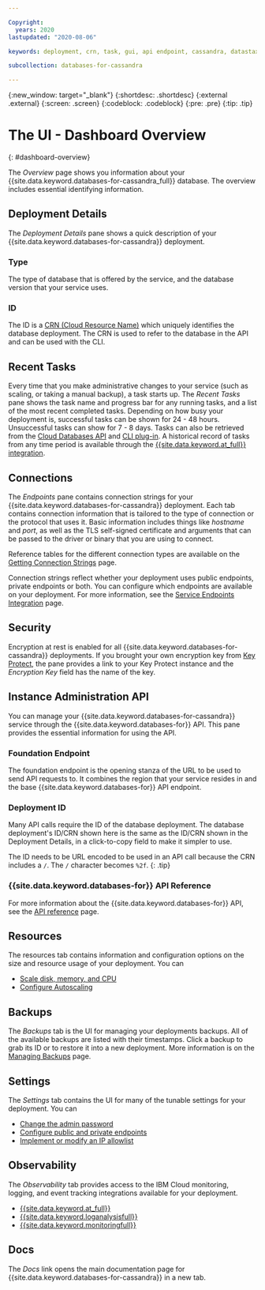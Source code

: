 ```yaml
---

Copyright:
  years: 2020
lastupdated: "2020-08-06"

keywords: deployment, crn, task, gui, api endpoint, cassandra, datastax, dse

subcollection: databases-for-cassandra

---
```


{:new_window: target="_blank"}
{:shortdesc: .shortdesc}
{:external .external}
{:screen: .screen}
{:codeblock: .codeblock}
{:pre: .pre}
{:tip: .tip}

# The UI - Dashboard Overview
{: #dashboard-overview}

The _Overview_ page shows you information about your {{site.data.keyword.databases-for-cassandra_full}} database. The overview includes essential identifying information.

## Deployment Details

The _Deployment Details_ pane shows a quick description of your {{site.data.keyword.databases-for-cassandra}} deployment.

### Type

The type of database that is offered by the service, and the database version that your service uses.

### ID

The ID is a [CRN (Cloud Resource Name)](/docs/account?topic=account-crn) which uniquely identifies the database deployment. The CRN is used to refer to the database in the API and can be used with the CLI.

## Recent Tasks

Every time that you make administrative changes to your service (such as scaling, or taking a manual backup), a task starts up. The _Recent Tasks_ pane shows the task name and progress bar for any running tasks, and a list of the most recent completed tasks. Depending on how busy your deployment is, successful tasks can be shown for 24 - 48 hours. Unsuccessful tasks can show for 7 - 8 days. Tasks can also be retrieved from the [Cloud Databases API](https://cloud.ibm.com/apidocs/cloud-databases-api#get-currently-running-tasks-on-a-deployment) and [CLI plug-in](https://cloud.ibm.com/docs/databases-cli-plugin?topic=databases-cli-plugin-cdb-reference#deployment-tasks-list). A historical record of tasks from any time period is available through the [{{site.data.keyword.at_full}} integration](/docs/databases-for-cassandra?topic=cloud-databases-activity-tracker).

## Connections

The _Endpoints_ pane contains connection strings for your {{site.data.keyword.databases-for-cassandra}} deployment. Each tab contains connection information that is tailored to the type of connection or the protocol that uses it. Basic information includes things like _hostname_ and _port_, as well as the TLS self-signed certificate and arguments that can be passed to the driver or binary that you are using to connect. 

Reference tables for the different connection types are available on the [Getting Connection Strings]() page.

Connection strings reflect whether your deployment uses public endpoints, private endpoints or both. You can configure which endpoints are available on your deployment. For more information, see the [Service Endpoints Integration](/docs/databases-for-cassandra?topic=cloud-databases-service-endpoints) page.

## Security

Encryption at rest is enabled for all {{site.data.keyword.databases-for-cassandra}} deployments. If you brought your own encryption key from [Key Protect](/docs/databases-for-cassandra?topic=cloud-databases-key-protect), the pane provides a link to your Key Protect instance and the _Encryption Key_ field has the name of the key.

## Instance Administration API

You can manage your {{site.data.keyword.databases-for-cassandra}} service through the {{site.data.keyword.databases-for}} API. This pane provides the essential information for using the API.

### Foundation Endpoint

The foundation endpoint is the opening stanza of the URL to be used to send API requests to. It combines the region that your service resides in and the base {{site.data.keyword.databases-for}} API endpoint. 

### Deployment ID

Many API calls require the ID of the database deployment. The database deployment's ID/CRN shown here is the same as the ID/CRN shown in the Deployment Details, in a click-to-copy field to make it simpler to use. 

The ID needs to be URL encoded to be used in an API call because the CRN includes a `/`. The `/` character becomes `%2f`.
{: .tip}

### {{site.data.keyword.databases-for}} API Reference

For more information about the {{site.data.keyword.databases-for}} API, see the [API reference](https://{DomainName}/apidocs/cloud-databases-api) page.

## Resources

The resources tab contains information and configuration options on the size and resource usage of your deployment. You can 
- [Scale disk, memory, and CPU](/docs/databases-for-cassandra?topic=databases-for-cassandra-resources-scaling)
- [Configure Autoscaling](/docs/databases-for-cassandra?topic=databases-for-cassandra-autoscaling)

## Backups

The _Backups_ tab is the UI for managing your deployments backups. All of the available backups are listed with their timestamps. Click a backup to grab its ID or to restore it into a new deployment. More information is on the [Managing Backups](/docs/databases-for-cassandra?topic=cloud-databases-dashboard-backups) page.

## Settings

The _Settings_ tab contains the UI for many of the tunable settings for your deployment. You can 
- [Change the admin password](/docs/databases-for-cassandra?topic=databases-for-cassandra-admin-password)
- [Configure public and private endpoints](/docs/databases-for-cassandra?topic=cloud-databases-service-endpoints)
- [Implement or modify an IP allowlist](/docs/databases-for-cassandra?topic=cloud-databases-allowlisting)

## Observability

The _Observability_ tab provides access to the IBM Cloud monitoring, logging, and event tracking integrations available for your deployment. 
- [{{site.data.keyword.at_full}}](/docs/databases-for-cassandra?topic=cloud-databases-activity-tracker)
- [{{site.data.keyword.loganalysisfull}}](/docs/databases-for-cassandra?topic=cloud-databases-logging)
- [{{site.data.keyword.monitoringfull}}](/docs/databases-for-cassandra?topic=databases-for-cassandra-monitoring)

## Docs

The _Docs_ link opens the main documentation page for {{site.data.keyword.databases-for-cassandra}} in a new tab.